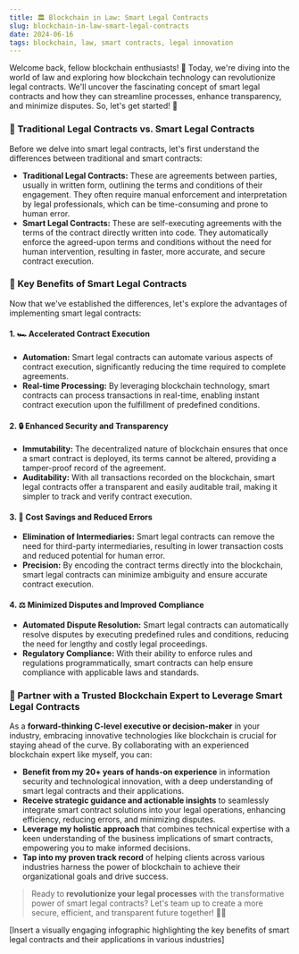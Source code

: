 ```yaml
---
title: 🏛️ Blockchain in Law: Smart Legal Contracts
slug: blockchain-in-law-smart-legal-contracts
date: 2024-06-16
tags: blockchain, law, smart contracts, legal innovation
---
```


Welcome back, fellow blockchain enthusiasts! 🌟 Today, we're diving into the world of law and exploring how blockchain technology can revolutionize legal contracts. We'll uncover the fascinating concept of smart legal contracts and how they can streamline processes, enhance transparency, and minimize disputes. So, let's get started! 🚀

### 📝 Traditional Legal Contracts vs. Smart Legal Contracts

Before we delve into smart legal contracts, let's first understand the differences between traditional and smart contracts:

- **Traditional Legal Contracts:** These are agreements between parties, usually in written form, outlining the terms and conditions of their engagement. They often require manual enforcement and interpretation by legal professionals, which can be time-consuming and prone to human error.
- **Smart Legal Contracts:** These are self-executing agreements with the terms of the contract directly written into code. They automatically enforce the agreed-upon terms and conditions without the need for human intervention, resulting in faster, more accurate, and secure contract execution.

### 🔑 Key Benefits of Smart Legal Contracts

Now that we've established the differences, let's explore the advantages of implementing smart legal contracts:

#### 1. 🏎️ Accelerated Contract Execution

- **Automation:** Smart legal contracts can automate various aspects of contract execution, significantly reducing the time required to complete agreements.
- **Real-time Processing:** By leveraging blockchain technology, smart contracts can process transactions in real-time, enabling instant contract execution upon the fulfillment of predefined conditions.

#### 2. 🔒 Enhanced Security and Transparency

- **Immutability:** The decentralized nature of blockchain ensures that once a smart contract is deployed, its terms cannot be altered, providing a tamper-proof record of the agreement.
- **Auditability:** With all transactions recorded on the blockchain, smart legal contracts offer a transparent and easily auditable trail, making it simpler to track and verify contract execution.

#### 3. 💸 Cost Savings and Reduced Errors

- **Elimination of Intermediaries:** Smart legal contracts can remove the need for third-party intermediaries, resulting in lower transaction costs and reduced potential for human error.
- **Precision:** By encoding the contract terms directly into the blockchain, smart legal contracts can minimize ambiguity and ensure accurate contract execution.

#### 4. ⚖️ Minimized Disputes and Improved Compliance

- **Automated Dispute Resolution:** Smart legal contracts can automatically resolve disputes by executing predefined rules and conditions, reducing the need for lengthy and costly legal proceedings.
- **Regulatory Compliance:** With their ability to enforce rules and regulations programmatically, smart contracts can help ensure compliance with applicable laws and standards.

### 🤝 Partner with a Trusted Blockchain Expert to Leverage Smart Legal Contracts

As a **forward-thinking C-level executive or decision-maker** in your industry, embracing innovative technologies like blockchain is crucial for staying ahead of the curve. By collaborating with an experienced blockchain expert like myself, you can:

- **Benefit from my 20+ years of hands-on experience** in information security and technological innovation, with a deep understanding of smart legal contracts and their applications.
- **Receive strategic guidance and actionable insights** to seamlessly integrate smart contract solutions into your legal operations, enhancing efficiency, reducing errors, and minimizing disputes.
- **Leverage my holistic approach** that combines technical expertise with a keen understanding of the business implications of smart contracts, empowering you to make informed decisions.
- **Tap into my proven track record** of helping clients across various industries harness the power of blockchain to achieve their organizational goals and drive success.

> Ready to **revolutionize your legal processes** with the transformative power of smart legal contracts? Let's team up to create a more secure, efficient, and transparent future together! 🚀✨

[Insert a visually engaging infographic highlighting the key benefits of smart legal contracts and their applications in various industries]